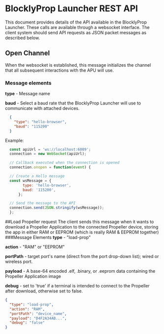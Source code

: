 # BlocklyProp Launcher REST API

This document provides details of the API available in the BlocklyProp Launcher. These calls are
available through a websocket interface. The client system should send API requests as JSON packet
messages as described below.

## Open Channel
When the websocket is established, this message initializes the channel that all subsequent interactions
with the APU will use.

### Message elements
**type** - Message name

**baud** - Select a baud rate that the BlocklyProp Launcher will use to communicate with attached devices.
```json
  {
    "type": "hello-browser",
    "baud": "115200"
  }
```

Example:
```javascript
  const apiUrl = 'ws://localhost:6009';
  connection = new WebSocket(apiUrl);

  // Callback executed when the connection is opened
  connection.onopen = function(event) {

  // Create a Hello message
  const wsMessage = {
        type: 'hello-browser',
        baud: '115200',
      };

  // Send the message to the API
  connection.send(JSON.stringify(wsMessage));
  };
```
##Load Propeller request
The client sends this message when it wants to download a Propeller Application to the connected
Propeller device, storing the app in either RAM or EEPROM (which is really RAM & EEPROM together)
###Message Elements
**type** - "load-prop"

**action** - "RAM" or "EEPROM"

**portPath** - target port's name (direct from the port drop-down list); wired or wireless port.

**payload** - A base-64 encoded .elf, .binary, or .eeprom data containing the Propeller Application image

**debug** - set to 'true' if a terminal is intended to connect to the Propeller after download, otherwise set to false.
```json
{
  "type": "load-prop",
  "action": "RAM",
  "portPath": "device_name",
  "payload": "D4F2A34AB...",
  "debug": "false"  
}
```
